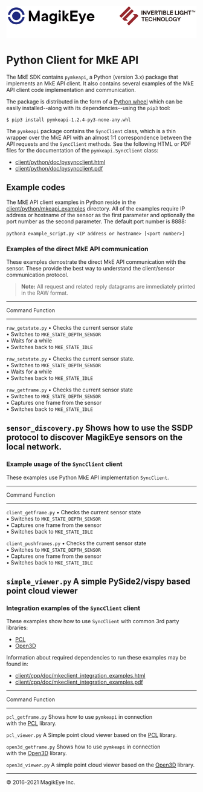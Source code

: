 ![](../../mke-banner.png "Magik Eye Banner")

# Python Client for MkE API #

The MkE SDK contains `pymkeapi`, a Python (version 3.x) package that implements an MkE API client. It also contains several examples of the MkE API client code implementation and communication.

The package is distributed in the form of a [Python wheel](pymkeapi-1.2.4-py3-none-any.whl) which can be easily installed--along with its dependencies--using the `pip3` tool:
```
$ pip3 install pymkeapi-1.2.4-py3-none-any.whl
```

The `pymkeapi` package contains the `SyncClient` class, which is a thin wrapper over the MkE API with an almost 1:1 correspondence between the API requests and the `SyncClient` methods. See the following HTML or PDF files for the documentation of the `pymkeapi.SyncClient` class:

* [client/python/doc/pysyncclient.html](doc/pysyncclient.html)
* [client/python/doc/pysyncclient.pdf](doc/pysyncclient.pdf)

## Example codes

The MkE API client examples in Python reside in the [client/python/mkeapi_examples](mkeapi_examples) directory. All of the examples require IP address or hostname of the sensor as the first parameter and optionally the port number as the second parameter. The default port number is 8888:

`python3 example_script.py <IP address or hostname> [<port number>]`

### Examples of the direct MkE API communication

These examples demostrate the direct MkE API communication with the sensor.
These provide the best way to understand the client/sensor communication protocol.

>  **Note:** All request and related reply datagrams are immediately printed in the RAW format.

--------------------------------------------------------------
Command               Function
-----------           ----------------------------------------
`raw_getstate.py`      • Checks the current sensor state <br>
                       • Switches to `MKE_STATE_DEPTH_SENSOR` <br>
                       • Waits for a while <br>
                       • Switches back to `MKE_STATE_IDLE`
                       
`raw_setstate.py`      • Checks the current sensor state. <br>
                       • Switches to `MKE_STATE_DEPTH_SENSOR` <br>
                       • Waits for a while <br>
                       • Switches back to `MKE_STATE_IDLE` 
                       
`raw_getframe.py`      • Checks the current sensor state <br>
                       • Switches to `MKE_STATE_DEPTH_SENSOR` <br>
                       • Captures one frame from the sensor <br>
                       • Switches back to `MKE_STATE_IDLE`

`sensor_discovery.py`  Shows how to use the SSDP protocol
                       to discover MagikEye sensors on the 
                       local network.
-------------------------------------------------------------


### Example usage of the `SyncClient` client 

These examples use Python MkE API implementation `SyncClient`.

--------------------------------------------------------------
Command               Function
-----------           ----------------------------------------
`client_getframe.py`   • Checks the current sensor state <br>
                       • Switches to `MKE_STATE_DEPTH_SENSOR` <br>
                       • Captures one frame from the sensor<br>
                       • Switches back to `MKE_STATE_IDLE`
                       
`client_pushframes.py` • Checks the current sensor state <br>
                       • Switches to `MKE_STATE_DEPTH_SENSOR` <br>
                       • Captures one frame from the sensor <br>
                       • Switches back to `MKE_STATE_IDLE` 
                       
`simple_viewer.py`     A simple PySide2/vispy based point cloud 
                       viewer
-------------------------------------------------------------

### Integration examples of the `SyncClient` client 

These examples show how to use `SyncClient` with common 
3rd party libraries:

* [PCL](http://pointclouds.org)
* [Open3D](http://open3d.org)

Information about required dependencies to run these examples
may be found in:

* [client/cpp/doc/mkeclient_integration_examples.html](../cpp/doc/mkeclient_integration_examples.html)
* [client/cpp/doc/mkeclient_integration_examples.pdf](../cpp/doc/mkeclient_integration_examples.pdf)


--------------------------------------------------------------
Command               Function
-----------           ----------------------------------------
`pcl_getframe.py`      Shows how to use `pymkeapi` in connection                    
                       with the [PCL](http://pointclouds.org)
                       library. 

`pcl_viewer.py`        A Simple point cloud viewer based on 
                       the [PCL](http://pointclouds.org)
                       library. 

`open3d_getframe.py`   Shows how to use `pymkeapi` in connection                   
                       with the [Open3D](http://open3d.org)
                       library. 

`open3d_viewer.py`     A simple point cloud viewer based on 
                       the [Open3D](http://open3d.org)
                       library. 




---

 © 2016-2021 MagikEye Inc.
